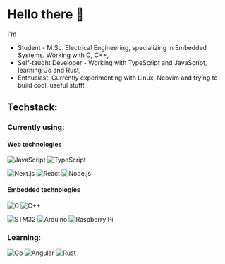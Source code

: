 # Hello there 👋
I'm
- Student - M.Sc. Electrical Engineering, specializing in Embedded Systems. Working with C, C++,
- Self-taught Developer - Working with TypeScript and JavaScript, learning Go and Rust,
- Enthusiast: Currently experimenting with Linux, Neovim and trying to build cool, useful stuff!

## Techstack:

### Currently using:

#### Web technologies
![JavaScript](https://img.shields.io/badge/javascript-262626?style=for-the-badge&logo=javascript&logoColor=f7DF1e)
![TypeScript](https://img.shields.io/badge/typescript-3178c6?style=for-the-badge&logo=typescript&logoColor=fafafa)

![Next.js](https://img.shields.io/badge/Next.js-262626?style=for-the-badge&logo=nextdotjs&logoColor=fafafa)
![React](https://img.shields.io/badge/React-374151?style=for-the-badge&logo=react&logoColor=61DAFB)
![Node.js](https://img.shields.io/badge/Node.js-339933?style=for-the-badge&logo=nodedotjs&logoColor=fafafa)

#### Embedded technologies
![C](https://img.shields.io/badge/Embedded%20c-262626?style=for-the-badge&logo=c&logoColor=a8b9cc)
![C++](https://img.shields.io/badge/Embedded%20C++-262626?style=for-the-badge&logo=cplusplus&logoColor=00599C)

![STM32](https://img.shields.io/badge/STM32-03234b?style=for-the-badge&logo=stmicroelectronics&logoColor=fafafa)
![Arduino](https://img.shields.io/badge/Arduino-00979d?style=for-the-badge&logo=arduino&logoColor=fafafa)
![Raspberry Pi](https://img.shields.io/badge/Raspberry%20Pi-A22846?style=for-the-badge&logo=raspberrypi&logoColor=fafafa)

### Learning:

![Go](https://img.shields.io/badge/Go-00ADD8?style=for-the-badge&logo=go&logoColor=fafafa)
![Angular](https://img.shields.io/badge/Angular-DD0031?style=for-the-badge&logo=angular&logoColor=fafafa)
![Rust](https://img.shields.io/badge/Rust-000000?style=for-the-badge&logo=rust&logoColor=fafafa)
